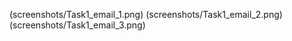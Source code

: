 



(screenshots/Task1_email_1.png)
(screenshots/Task1_email_2.png)
(screenshots/Task1_email_3.png)

